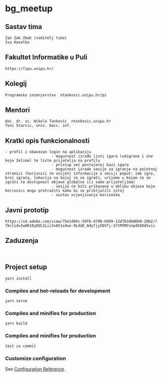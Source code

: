 # bg_meetup

## Sastav tima
```
Zan Zak Zmak (voditelj tima)
Iva Kavalko
```
## Fakultet Informatike u Puli
```
https://fipu.unipu.hr/
```
## Kolegij
```
Programsko inzenjerstvo  ntankovic.unipu.hr/pi
```
## Mentori
```
doc. dr. sc. Nikola Tankovic  ntankovic.unipu.hr
Toni Starcic, univ. bacc. inf.
```
## Kratki opis funkcionalnosti
```
- profil i obavezan login na aplikaciju
			         - mogućnost izrade listi igara (odigrane i one koje želimo) te liste prijatelja na profilu
			         - pristup već postojećoj bazi igara
			         - mogućnost izrade sesije za igranje na početnoj stranici (korisnici će unijeti informacije o sesiji poput: ime igre, broj igrača, lokacija na kojoj će se igrati, vrijeme u kojem će se igrati te dostupnost objave globalno ili samo prijateljima)
			         - sesije će biti prikazane u obliku objava koje korisnici mogu pretražiti kako bi se priključili istoj
			         - sustav ocjenjivanja korisnika
```
## Javni prototip
```
https://xd.adobe.com/view/75e1db6c-59f6-4790-b999-12d762db86b0-20b2/?fbclid=IwAR10yDQC2Lii3v6S1s4oe-9LddE_AdyfjySDVfj-37tMfMYvnp48XDdSvis
```
## Zaduzenja
```
 
```
## Project setup
```
yarn install
```

### Compiles and hot-reloads for development
```
yarn serve
```

### Compiles and minifies for production
```
yarn build
```
### Compiles and minifies for production
```
test za commit
```

### Customize configuration
See [Configuration Reference](https://cli.vuejs.org/config/).
